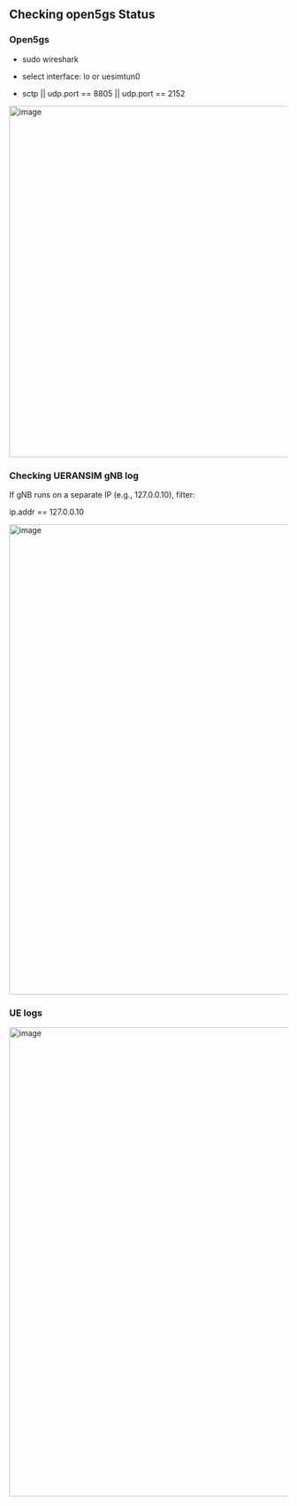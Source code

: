 ## Checking open5gs Status

### Open5gs
- sudo wireshark

- select interface: lo or uesimtun0

- sctp || udp.port == 8805 || udp.port == 2152


<img width="635" alt="image" src="https://github.com/user-attachments/assets/4298412a-001f-4981-abf8-e5a5036400ca" />

### Checking UERANSIM gNB log

If gNB runs on a separate IP (e.g., 127.0.0.10), filter:

ip.addr == 127.0.0.10

<img width="850" alt="image" src="https://github.com/user-attachments/assets/ba82403a-b6d9-46e9-8f13-5783a5db0de8" />

### UE logs

<img width="848" alt="image" src="https://github.com/user-attachments/assets/4720e2b6-d169-43f2-b055-17c6c09d1c6d" />


